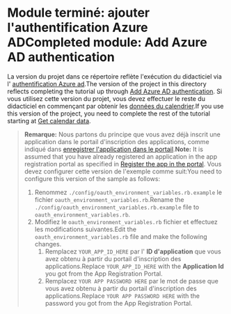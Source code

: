 # <a name="completed-module-add-azure-ad-authentication"></a><span data-ttu-id="f67c1-101">Module terminé: ajouter l'authentification Azure AD</span><span class="sxs-lookup"><span data-stu-id="f67c1-101">Completed module: Add Azure AD authentication</span></span>

<span data-ttu-id="f67c1-102">La version du projet dans ce répertoire reflète l'exécution du didacticiel via l' [authentification Azure ad](https://docs.microsoft.com/graph/training/ruby-tutorial?tutorial-step=3).</span><span class="sxs-lookup"><span data-stu-id="f67c1-102">The version of the project in this directory reflects completing the tutorial up through [Add Azure AD authentication](https://docs.microsoft.com/graph/training/ruby-tutorial?tutorial-step=3).</span></span> <span data-ttu-id="f67c1-103">Si vous utilisez cette version du projet, vous devez effectuer le reste du didacticiel en commençant par obtenir les [données du calendrier](https://docs.microsoft.com/graph/training/ruby-tutorial?tutorial-step=4).</span><span class="sxs-lookup"><span data-stu-id="f67c1-103">If you use this version of the project, you need to complete the rest of the tutorial starting at [Get calendar data](https://docs.microsoft.com/graph/training/ruby-tutorial?tutorial-step=4).</span></span>

> <span data-ttu-id="f67c1-104">**Remarque:** Nous partons du principe que vous avez déjà inscrit une application dans le portail d'inscription des applications, comme indiqué dans [enregistrer l'application dans le portail](https://docs.microsoft.com/graph/training/ruby-tutorial?tutorial-step=2).</span><span class="sxs-lookup"><span data-stu-id="f67c1-104">**Note:** It is assumed that you have already registered an application in the app registration portal as specified in [Register the app in the portal](https://docs.microsoft.com/graph/training/ruby-tutorial?tutorial-step=2).</span></span> <span data-ttu-id="f67c1-105">Vous devez configurer cette version de l'exemple comme suit:</span><span class="sxs-lookup"><span data-stu-id="f67c1-105">You need to configure this version of the sample as follows:</span></span>
>
> 1. <span data-ttu-id="f67c1-106">Renommez `./config/oauth_environment_variables.rb.example` le fichier `oauth_environment_variables.rb`.</span><span class="sxs-lookup"><span data-stu-id="f67c1-106">Rename the `./config/oauth_environment_variables.rb.example` file to `oauth_environment_variables.rb`.</span></span>
> 1. <span data-ttu-id="f67c1-107">Modifiez le `oauth_environment_variables.rb` fichier et effectuez les modifications suivantes.</span><span class="sxs-lookup"><span data-stu-id="f67c1-107">Edit the `oauth_environment_variables.rb` file and make the following changes.</span></span>
>     1. <span data-ttu-id="f67c1-108">Remplacez `YOUR_APP_ID_HERE` par l' **ID d'application** que vous avez obtenu à partir du portail d'inscription des applications.</span><span class="sxs-lookup"><span data-stu-id="f67c1-108">Replace `YOUR_APP_ID_HERE` with the **Application Id** you got from the App Registration Portal.</span></span>
>     1. <span data-ttu-id="f67c1-109">Remplacez `YOUR APP PASSWORD HERE` par le mot de passe que vous avez obtenu à partir du portail d'inscription des applications.</span><span class="sxs-lookup"><span data-stu-id="f67c1-109">Replace `YOUR APP PASSWORD HERE` with the password you got from the App Registration Portal.</span></span>
